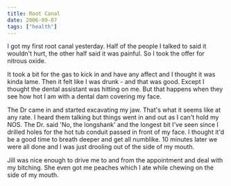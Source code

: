 ```yaml
---
title: Root Canal
date: 2006-09-07
tags: ["health"]
---
```


I got my first root canal yesterday.  Half of the people I talked to said it wouldn't hurt, the other half said it was painful.  So I took the offer for nitrous oxide.

It took a bit for the gas to kick in and have any affect and I thought it was kinda lame.  Then it felt like I was drunk - and that was good.  Except I thought the dental assistant was hitting on me. But that happens when they see how hot I am with a dental dam covering my face.

The Dr came in and started excavating my jaw.  That's what it seems like at any rate.  I heard them talking but things went in and out as I can't hold my NOS.  The Dr. said 'No, the longshank' and the longest bit I've seen since I drilled holes for the hot tub conduit passed in front of my face.  I thought it'd be a good time to breath deeper and get all numblike.  10 minutes later we were all done and I was just drooling out of the side of my mouth.

Jill was nice enough to drive me to and from the appointment and deal with my bitching.  She even got me peaches which I ate while chewing on the side of my mouth.

